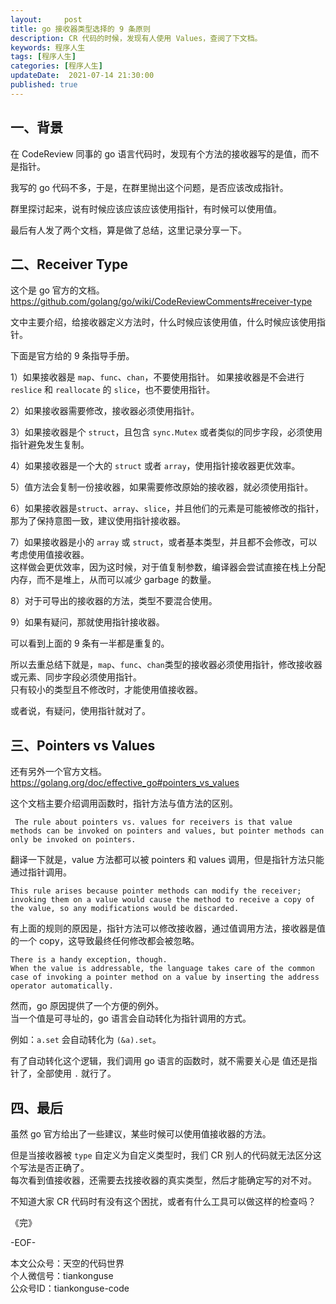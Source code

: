 ```yaml
---   
layout:     post  
title: go 接收器类型选择的 9 条原则  
description: CR 代码的时候，发现有人使用 Values，查阅了下文档。   
keywords: 程序人生  
tags: [程序人生]    
categories: [程序人生]  
updateDate:  2021-07-14 21:30:00  
published: true  
---  
```



## 一、背景  


在 CodeReview 同事的 go 语言代码时，发现有个方法的接收器写的是值，而不是指针。  


我写的 go 代码不多，于是，在群里抛出这个问题，是否应该改成指针。  


群里探讨起来，说有时候应该应该应该使用指针，有时候可以使用值。  


最后有人发了两个文档，算是做了总结，这里记录分享一下。  


## 二、Receiver Type  


这个是 go 官方的文档。    
https://github.com/golang/go/wiki/CodeReviewComments#receiver-type  


文中主要介绍，给接收器定义方法时，什么时候应该使用值，什么时候应该使用指针。 


下面是官方给的 9 条指导手册。  


1）如果接收器是 `map`、`func`、`chan`，不要使用指针。 
如果接收器是不会进行 `reslice` 和 `reallocate` 的 `slice`，也不要使用指针。  


2）如果接收器需要修改，接收器必须使用指针。  


3）如果接收器是个 `struct`，且包含 `sync.Mutex` 或者类似的同步字段，必须使用指针避免发生复制。  


4）如果接收器是一个大的 `struct` 或者 `array`，使用指针接收器更优效率。  


5）值方法会复制一份接收器，如果需要修改原始的接收器，就必须使用指针。  


6）如果接收器是`struct`、`array`、`slice`，并且他们的元素是可能被修改的指针，那为了保持意图一致，建议使用指针接收器。  


7）如果接收器是小的 `array` 或 `struct`，或者基本类型，并且都不会修改，可以考虑使用值接收器。  
这样做会更优效率，因为这时候，对于值复制参数，编译器会尝试直接在栈上分配内存，而不是堆上，从而可以减少 garbage 的数量。  


8）对于可导出的接收器的方法，类型不要混合使用。  


9）如果有疑问，那就使用指针接收器。  



可以看到上面的 9 条有一半都是重复的。  


所以去重总结下就是，`map`、`func`、`chan`类型的接收器必须使用指针，修改接收器或元素、同步字段必须使用指针。  
只有较小的类型且不修改时，才能使用值接收器。  


或者说，有疑问，使用指针就对了。  




## 三、Pointers vs Values  


还有另外一个官方文档。  
https://golang.org/doc/effective_go#pointers_vs_values    


这个文档主要介绍调用函数时，指针方法与值方法的区别。  


```
 The rule about pointers vs. values for receivers is that value methods can be invoked on pointers and values, but pointer methods can only be invoked on pointers.
```


翻译一下就是，value 方法都可以被 pointers 和 values 调用，但是指针方法只能通过指针调用。  


```
This rule arises because pointer methods can modify the receiver;   
invoking them on a value would cause the method to receive a copy of the value, so any modifications would be discarded. 
```


有上面的规则的原因是，指针方法可以修改接收器，通过值调用方法，接收器是值的一个 copy，这导致最终任何修改都会被忽略。  


```
There is a handy exception, though.   
When the value is addressable, the language takes care of the common case of invoking a pointer method on a value by inserting the address operator automatically. 
```

然而，go 原因提供了一个方便的例外。  
当一个值是可寻址的，go 语言会自动转化为指针调用的方式。  


例如：`a.set` 会自动转化为 `(&a).set`。  


有了自动转化这个逻辑，我们调用 go 语言的函数时，就不需要关心是 值还是指针了，全部使用 `.` 就行了。  


## 四、最后  


虽然 go 官方给出了一些建议，某些时候可以使用值接收器的方法。  


但是当接收器被 `type` 自定义为自定义类型时，我们 CR 别人的代码就无法区分这个写法是否正确了。  
每次看到值接收器，还需要去找接收器的真实类型，然后才能确定写的对不对。  


不知道大家 CR 代码时有没有这个困扰，或者有什么工具可以做这样的检查吗？  


《完》  


-EOF-  



本文公众号：天空的代码世界  
个人微信号：tiankonguse  
公众号ID：tiankonguse-code  
  

